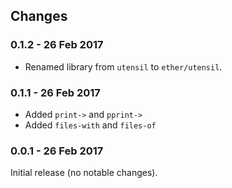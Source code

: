 ## Changes

### 0.1.2 - 26 Feb 2017

- Renamed library from `utensil` to `ether/utensil`.

### 0.1.1 - 26 Feb 2017

- Added `print->` and `pprint->`
- Added `files-with` and `files-of`

### 0.0.1 - 26 Feb 2017

Initial release (no notable changes).
